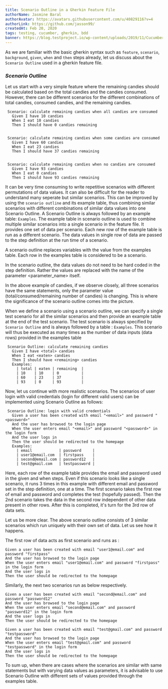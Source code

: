 ```yaml
---
title: Scenario Outline in a Gherkin Feature File
authorName: Jasmine Baral
authorAvatar: https://avatars.githubusercontent.com/u/40829116?v=4
authorLink: https://github.com/jasson99/
createdAt: Feb 20, 2020
tags: testing, cucumber, gherkin, bdd
banner: https://blog.testproject.io/wp-content/uploads/2019/11/Cucumber-Benefits-on-Skin-Feature.jpg
---
```


As we are familiar with the basic gherkin syntax such as `feature`, `scenario`, `background`, `given`, `when` and `then` steps already, let us discuss about the `Scenario Outline` used in a gherkin feature file.

### *Scenario Outline*

Let us start with a very simple feature where the remaining candies should be calculated based on the total candies and the candies consumed. However, there can be different scenarios for the different combinations of total candies, consumed candies, and the remaining candies.

```gherkin
 Scenario: calculate remaining candies when all candies are consumed
   Given I have 10 candies
   When I eat 10 candies
   Then I should have 0 candies remaining


 Scenario: calculate remaining candies when some candies are consumed
   Given I have 60 candies
   When I eat 23 candies
   Then I should have 37 candies remaining


 Scenario: calculate remaining candies when no candies are consumed
   Given I have 93 candies
   When I eat 0 candies
   Then I should have 93 candies remaining
```

It can be very time consuming to write repetitive scenarios with different permutations of data values. It can also be difficult for the reader to understand many seperate but similar scenarios. This can be improved by using the `scenario outline` and its example table, thus combining similar scenarios with different combinations of similar data values into one Scenario Outline. A Scenario Outline is always followed by an example table: `Examples`. The example table in scenario outline is used to combine multiple similar scenarios into a single scenario in the feature file. It provides one set of data per scenario. Each new row of the example table is run as a different scenario. The data values in single row of data are passed to the step definition at the run time of a scenario.

A scenario outline replaces variables with the value from the examples table. Each row in the examples table is considered to be a scenario.

In the scenario outline, the data values do not need to be hard coded in the step definition. Rather the values are replaced with the name of the parameter <parameter_name> itself.

In the above example of candies, if we observe closely, all three scenarios have the same statements, only the parameter value (total/consumed/remaining number of candies) is changing. This is where the significance of the scenario outline comes into the picture.

When we define a scenario using a scenario outline, we can specify a single test scenario for all the similar scenarios and then provide an example table at the end of the test scenario. The test scenario is always specified by `Scenario Outline` and is always followed by a table : `Examples`. This scenario will thus be executed as many times as the number of data inputs (data rows) provided in the examples table

```gherkin
 Scenario Outline: calculate remaining candies
   Given I have <total> candies
   When I eat <eaten> candies
   Then I should have <remaining> candies
   Examples:
     | total | eaten | remaining  |
     | 10    | 10    | 0          |
     | 60    | 23    | 37         |
     | 93    | 0     | 93         |
```

Now, let us continue with more realistic scenarios. The scenarios of user login with valid credentials (login for different valid users) can be implemented using Scenario Outline as follows:

```gherkin
 Scenario Outline: login with valid credentials
   Given a user has been created with email "<email>" and password "<password>"
   And the user has browsed to the login page
   When the user enters email "<email>" and password "<password>" in the login form
   And the user logs in
   Then the user should be redirected to the homepage
   Examples:
     | email            | password     |
     | user1@email.com  | firstpass    |
     | second@email.com | password12   |
     | test@gmail.com   | testpassword |
```

Here, each row of the example table provides the email and password used in the given and when steps. Even if this scenario looks like a single scenario, it runs 3 times in this example with different email and password set in the step definition, one at a time. The first scenario takes the first row of email and password and completes the test (hopefully passed). Then the 2nd scenario takes the data in the second row independent of other data present in other rows. After this is completed, it's turn for the 3rd row of data sets.

Let us be more clear. The above scenario outline consists of 3 similar scenarios which run uniquely with their own set of data. Let us see how it happens.

The first row of data acts as first scenario and runs as :


```gherkin
Given a user has been created with email "user1@email.com" and password "firstpass"
And the user has browsed to the login page
When the user enters email "user1@email.com" and password "firstpass" in the login form
And the user logs in
Then the user should be redirected to the homepage
```


Similarly, the next two scenarios run as below respectively.

```gherkin
Given a user has been created with email "second@email.com" and password "password12"
And the user has browsed to the login page
When the user enters email "second@email.com" and password "password12" in the login form
And the user logs in
Then the user should be redirected to the homepage
```

```gherkin
Given a user has been created with email "test@gmail.com" and password "testpassword"
And the user has browsed to the login page
When the user enters email "test@gmail.com" and password "testpassword" in the login form
And the user logs in
Then the user should be redirected to the homepage
```

To sum up, when there are cases where the scenarios are similar with same statements but with varying data values as parameters, it is advisable to use Scenario Outline with different sets of values provided through the examples table.
